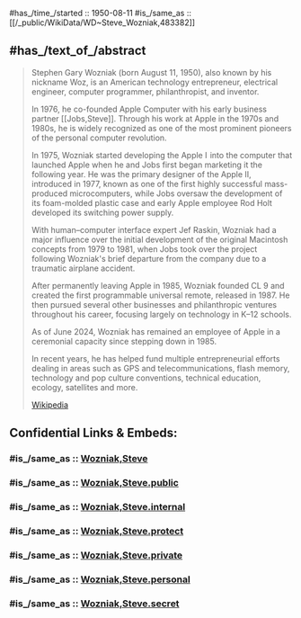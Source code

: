 ﻿---
aliases:
- Wozniak,Steve
- "Steve Wozniak"
- "Stephen Gary Wozniak"
- Woz
has_id_wikidata: Q483382
---

#has_/time_/started :: 1950-08-11 
#is_/same_as :: [[/_public/WikiData/WD~Steve_Wozniak,483382]]

## #has_/text_of_/abstract 

> Stephen Gary Wozniak (born August 11, 1950), also known by his nickname Woz, 
> is an American technology entrepreneur, electrical engineer, 
> computer programmer, philanthropist, and inventor. 
> 
> In 1976, he co-founded Apple Computer with his early business partner [[Jobs,Steve]]. 
> Through his work at Apple in the 1970s and 1980s, 
> he is widely recognized as one of the most prominent pioneers of the personal computer revolution.
>
> In 1975, Wozniak started developing the Apple I  into the computer that launched Apple 
> when he and Jobs first began marketing it the following year. 
> He was the primary designer of the Apple II, introduced in 1977, 
> known as one of the first highly successful mass-produced microcomputers, 
> while Jobs oversaw the development of its foam-molded plastic case 
> and early Apple employee Rod Holt developed its switching power supply. 
>
> With human–computer interface expert Jef Raskin, Wozniak had a major influence 
> over the initial development of the original  Macintosh concepts from 1979 to 1981, 
> when Jobs took over the project following Wozniak's brief departure from the company 
> due to a traumatic airplane accident. 
> 
> After permanently leaving Apple in 1985, Wozniak founded CL 9 
> and created the first programmable universal remote, released in 1987. 
> He then pursued several other businesses and philanthropic ventures throughout his career, 
> focusing largely on technology in K–12 schools.
>
> As of June 2024, Wozniak has remained an employee of Apple 
> in a ceremonial capacity since stepping down in 1985. 
> 
> In recent years, he has helped fund multiple entrepreneurial efforts 
> dealing in areas such as GPS and telecommunications, flash memory, technology 
> and pop culture conventions, technical education, ecology, satellites and more.
>
> [Wikipedia](https://en.wikipedia.org/wiki/Steve%20Wozniak) 


## Confidential Links & Embeds: 

### #is_/same_as :: [Wozniak,Steve](/_Standards/Technology/IT/Computer_Hardware/Computer/Wozniak,Steve.md) 

### #is_/same_as :: [Wozniak,Steve.public](/_public/Technology/IT/Computer_Hardware/Computer/Wozniak,Steve.public.md) 

### #is_/same_as :: [Wozniak,Steve.internal](/_internal/Technology/IT/Computer_Hardware/Computer/Wozniak,Steve.internal.md) 

### #is_/same_as :: [Wozniak,Steve.protect](/_protect/Technology/IT/Computer_Hardware/Computer/Wozniak,Steve.protect.md) 

### #is_/same_as :: [Wozniak,Steve.private](/_private/Technology/IT/Computer_Hardware/Computer/Wozniak,Steve.private.md) 

### #is_/same_as :: [Wozniak,Steve.personal](/_personal/Technology/IT/Computer_Hardware/Computer/Wozniak,Steve.personal.md) 

### #is_/same_as :: [Wozniak,Steve.secret](/_secret/Technology/IT/Computer_Hardware/Computer/Wozniak,Steve.secret.md)

